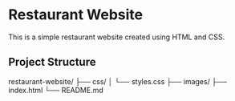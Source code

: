 # Restaurant Website

This is a simple restaurant website created using HTML and CSS.

## Project Structure
restaurant-website/
├── css/
│ └── styles.css
├── images/
├── index.html
└── README.md
